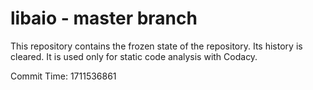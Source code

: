 # libaio - master branch

This repository contains the frozen state of the repository.
Its history is cleared. It is used only for static code
analysis with Codacy.

Commit Time: 1711536861